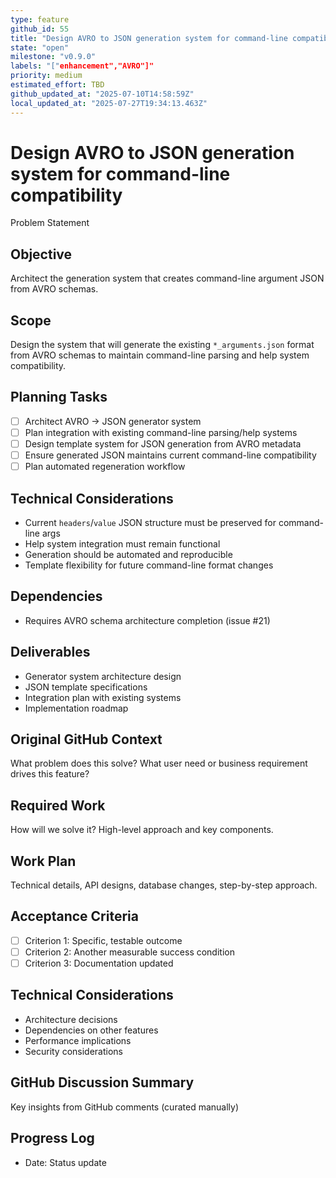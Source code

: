 ```yaml
---
type: feature
github_id: 55
title: "Design AVRO to JSON generation system for command-line compatibility"
state: "open"
milestone: "v0.9.0"
labels: "["enhancement","AVRO"]"
priority: medium
estimated_effort: TBD
github_updated_at: "2025-07-10T14:58:59Z"
local_updated_at: "2025-07-27T19:34:13.463Z"
---
```


# Design AVRO to JSON generation system for command-line compatibility

Problem Statement
## Objective
Architect the generation system that creates command-line argument JSON from AVRO schemas.

## Scope
Design the system that will generate the existing `*_arguments.json` format from AVRO schemas to maintain command-line parsing and help system compatibility.

## Planning Tasks
- [ ] Architect AVRO → JSON generator system
- [ ] Plan integration with existing command-line parsing/help systems  
- [ ] Design template system for JSON generation from AVRO metadata
- [ ] Ensure generated JSON maintains current command-line compatibility
- [ ] Plan automated regeneration workflow

## Technical Considerations
- Current `headers`/`value` JSON structure must be preserved for command-line args
- Help system integration must remain functional
- Generation should be automated and reproducible
- Template flexibility for future command-line format changes

## Dependencies
- Requires AVRO schema architecture completion (issue #21)

## Deliverables
- Generator system architecture design
- JSON template specifications
- Integration plan with existing systems
- Implementation roadmap

## Original GitHub Context
What problem does this solve? What user need or business requirement drives this feature?

## Required Work
How will we solve it? High-level approach and key components.

## Work Plan
Technical details, API designs, database changes, step-by-step approach.

## Acceptance Criteria
- [ ] Criterion 1: Specific, testable outcome
- [ ] Criterion 2: Another measurable success condition
- [ ] Criterion 3: Documentation updated

## Technical Considerations
- Architecture decisions
- Dependencies on other features
- Performance implications
- Security considerations

## GitHub Discussion Summary
Key insights from GitHub comments (curated manually)

## Progress Log
- Date: Status update